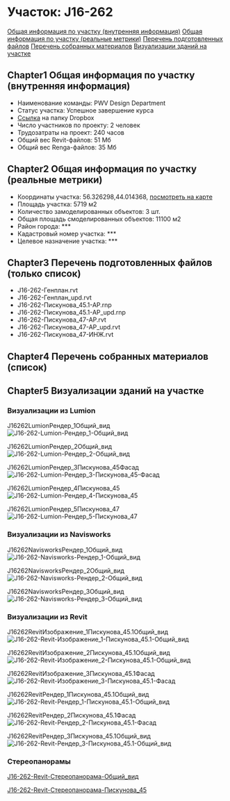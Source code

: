 # Участок: J16-262

[Общая информация по участку (внутренняя информация)](#Chapter1)
[Общая информация по участку (реальные метрики)](#Chapter2)
[Перечень подготовленных файлов](#Chapter3)
[Перечень собранных материалов](#Chapter4)
[Визуализации зданий на участке](#Chapter5)

## <a id="test">Chapter1</a> Общая информация по участку (внутренняя информация)
+ Наименование команды: PWV Design Department
+ Статус участка: Успешное завершение курса
+ [Ссылка](https://www.dropbox.com/sh/wvvgv1nw1iqred9/AACIPbZ5yy3V_Q4yQhLqtyx1a/J16_262?dl=0) на папку Dropbox
+ Число участников по проекту: 2 человек
+ Трудозатраты на проект: 240 часов
+ Общий вес Revit-файлов: 51 Мб
+ Общий вес Renga-файлов: 35 Мб
## <a id="test">Chapter2</a> Общая информация по участку (реальные метрики)
+ Координаты участка: 56.326298,44.014368, [посмотреть на карте](yandex.ru/maps/47/nizhny-novgorod/?ll=56.326298%2C44.014368&z=19)
+ Площадь участка: 5719 м2
+ Количество замоделированных объектов: 3 шт.
+ Общая площадь смоделированных объектов: 11100 м2
+ Район города: *** 
+ Кадастровый номер участка: *** 
+ Целевое назначение участка: *** 
## <a id="test">Chapter3</a> Перечень подготовленных файлов (только список)
+ J16-262-Генплан.rvt
+ J16-262-Генплан_upd.rvt
+ J16-262-Пискунова_45.1-АР.rnp
+ J16-262-Пискунова_45.1-АР_upd.rnp
+ J16-262-Пискунова_47-АР.rvt
+ J16-262-Пискунова_47-АР_upd.rvt
+ J16-262-Пискунова_47-ИНЖ.rvt
## <a id="test">Chapter4</a> Перечень собранных материалов (список)
## <a id="test">Chapter5</a> Визуализации зданий на участке
### Визуализации из Lumion
J16262LumionРендер_1Общий_вид
![J16-262-Lumion-Рендер_1-Общий_вид](/Images/J16_262/J16-262-Lumion-Рендер_1-Общий_вид_Compressed.jpg)

J16262LumionРендер_2Общий_вид
![J16-262-Lumion-Рендер_2-Общий_вид](/Images/J16_262/J16-262-Lumion-Рендер_2-Общий_вид_Compressed.jpg)

J16262LumionРендер_3Пискунова_45Фасад
![J16-262-Lumion-Рендер_3-Пискунова_45-Фасад](/Images/J16_262/J16-262-Lumion-Рендер_3-Пискунова_45-Фасад_Compressed.jpg)

J16262LumionРендер_4Пискунова_45
![J16-262-Lumion-Рендер_4-Пискунова_45](/Images/J16_262/J16-262-Lumion-Рендер_4-Пискунова_45_Compressed.jpg)

J16262LumionРендер_5Пискунова_47
![J16-262-Lumion-Рендер_5-Пискунова_47](/Images/J16_262/J16-262-Lumion-Рендер_5-Пискунова_47_Compressed.jpg)

### Визуализации из Navisworks
J16262NavisworksРендер_1Общий_вид
![J16-262-Navisworks-Рендер_1-Общий_вид](/Images/J16_262/J16-262-Navisworks-Рендер_1-Общий_вид_Compressed.jpg)

J16262NavisworksРендер_2Общий_вид
![J16-262-Navisworks-Рендер_2-Общий_вид](/Images/J16_262/J16-262-Navisworks-Рендер_2-Общий_вид_Compressed.jpg)

J16262NavisworksРендер_3Общий_вид
![J16-262-Navisworks-Рендер_3-Общий_вид](/Images/J16_262/J16-262-Navisworks-Рендер_3-Общий_вид_Compressed.jpg)

### Визуализации из Revit
J16262RevitИзображение_1Пискунова_45.1Общий_вид
![J16-262-Revit-Изображение_1-Пискунова_45.1-Общий_вид](/Images/J16_262/J16-262-Revit-Изображение_1-Пискунова_45.1-Общий_вид_Compressed.jpg)

J16262RevitИзображение_2Пискунова_45.1Общий_вид
![J16-262-Revit-Изображение_2-Пискунова_45.1-Общий_вид](/Images/J16_262/J16-262-Revit-Изображение_2-Пискунова_45.1-Общий_вид_Compressed.jpg)

J16262RevitИзображение_3Пискунова_45.1Фасад
![J16-262-Revit-Изображение_3-Пискунова_45.1-Фасад](/Images/J16_262/J16-262-Revit-Изображение_3-Пискунова_45.1-Фасад_Compressed.jpg)

J16262RevitРендер_1Пискунова_45.1Общий_вид
![J16-262-Revit-Рендер_1-Пискунова_45.1-Общий_вид](/Images/J16_262/J16-262-Revit-Рендер_1-Пискунова_45.1-Общий_вид_Compressed.jpg)

J16262RevitРендер_2Пискунова_45.1Фасад
![J16-262-Revit-Рендер_2-Пискунова_45.1-Фасад](/Images/J16_262/J16-262-Revit-Рендер_2-Пискунова_45.1-Фасад_Compressed.jpg)

J16262RevitРендер_3Пискунова_45.1Общий_вид
![J16-262-Revit-Рендер_3-Пискунова_45.1-Общий_вид](/Images/J16_262/J16-262-Revit-Рендер_3-Пискунова_45.1-Общий_вид_Compressed.jpg)

### Стереопанорамы
[J16-262-Revit-Стереопанорама-Общий_вид](https://pano.autodesk.com/pano.html?url=jpgs/4e178084-d0e9-4640-9d05-d96eb3eac4db&version=2)

[J16-262-Revit-Стереопанорама-Пискунова_45](https://pano.autodesk.com/pano.html?url=jpgs/5f024956-30a3-49c9-8928-7601a365ad02&version=2)

